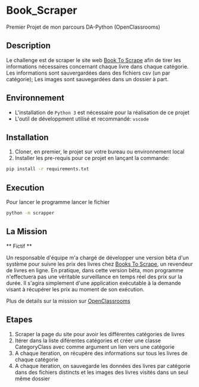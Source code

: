 # Book_Scraper
Premier Projet de mon parcours DA-Python (OpenClassrooms)

## Description 
Le challenge est de scraper le site web [Book To Scrape](http://books.toscrape.com/) afin de tirer les informations nécessaires concernant chaque livre dans chaque catégorie. Les informations sont sauvergardées dans des fichiers csv (un par catégorie); Les images sont sauvegardées dans un dossier à part.

## Environnement
* L'installation de `Python 3` est nécessaire pour la réalisation de ce projet
* L'outil de développment utilisé et recommandé: `vscode`

## Installation
1. Cloner, en premier, le projet sur votre bureau ou environnement local
2. Installer les pre-requis pour ce projet en lançant la commande:
```bash
pip install -r requirements.txt
```

## Execution
Pour lancer le programme lancer le fichier 
```bash
python -m scrapper
```

## La Mission
** Fictif **

Un responsable d'équipe m'a chargé de développer une version bêta d'un système pour suivre les prix des livres chez [Books To Scrape](http://books.toscrape.com/), un revendeur de livres en ligne. En pratique, dans cette version bêta, mon programme n'effectuera pas une véritable surveillance en temps réel des prix sur la durée. Il s'agira simplement d'une application exécutable à la demande visant à récupérer les prix au moment de son exécution.

Plus de details sur la mission sur [OpenClassrooms](https://openclassrooms.com/en/paths/322/projects/832/assignment)

## Etapes
1. Scraper la page du site pour avoir les différentes catégories de livres
2. Itérer dans la liste diférentes catégories et créer une classe CategoryClass avec comme argument un lien vers une catégorie
3. A chaque iteration, on récupère des informations sur tous les livres de chaque catégorie
4. A chaque iteration, on sauvegarde les données des livres par catégorie dans des fichiers distincts et les images des livres visités dans un seul même dossier
